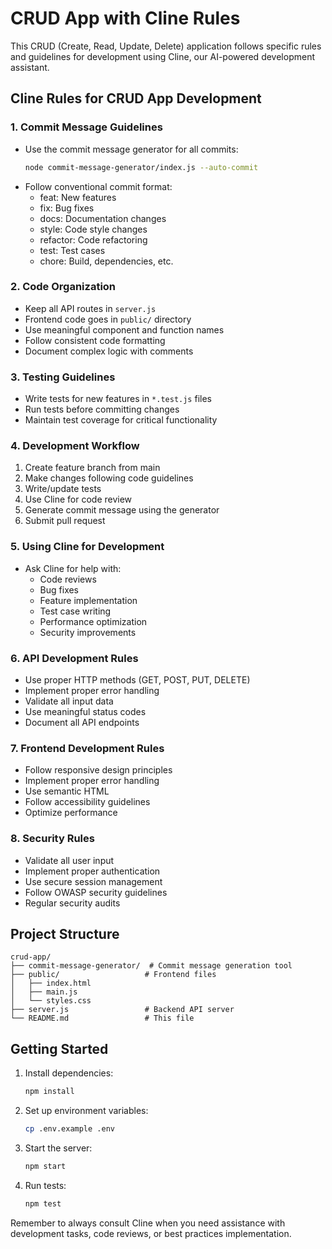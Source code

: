 # CRUD App with Cline Rules

This CRUD (Create, Read, Update, Delete) application follows specific rules and guidelines for development using Cline, our AI-powered development assistant.

## Cline Rules for CRUD App Development

### 1. Commit Message Guidelines

- Use the commit message generator for all commits:
  ```bash
  node commit-message-generator/index.js --auto-commit
  ```
- Follow conventional commit format:
  - feat: New features
  - fix: Bug fixes
  - docs: Documentation changes
  - style: Code style changes
  - refactor: Code refactoring
  - test: Test cases
  - chore: Build, dependencies, etc.

### 2. Code Organization

- Keep all API routes in `server.js`
- Frontend code goes in `public/` directory
- Use meaningful component and function names
- Follow consistent code formatting
- Document complex logic with comments

### 3. Testing Guidelines

- Write tests for new features in `*.test.js` files
- Run tests before committing changes
- Maintain test coverage for critical functionality

### 4. Development Workflow

1. Create feature branch from main
2. Make changes following code guidelines
3. Write/update tests
4. Use Cline for code review
5. Generate commit message using the generator
6. Submit pull request

### 5. Using Cline for Development

- Ask Cline for help with:
  - Code reviews
  - Bug fixes
  - Feature implementation
  - Test case writing
  - Performance optimization
  - Security improvements

### 6. API Development Rules

- Use proper HTTP methods (GET, POST, PUT, DELETE)
- Implement proper error handling
- Validate all input data
- Use meaningful status codes
- Document all API endpoints

### 7. Frontend Development Rules

- Follow responsive design principles
- Implement proper error handling
- Use semantic HTML
- Follow accessibility guidelines
- Optimize performance

### 8. Security Rules

- Validate all user input
- Implement proper authentication
- Use secure session management
- Follow OWASP security guidelines
- Regular security audits

## Project Structure

```
crud-app/
├── commit-message-generator/  # Commit message generation tool
├── public/                   # Frontend files
│   ├── index.html
│   ├── main.js
│   └── styles.css
├── server.js                 # Backend API server
└── README.md                 # This file
```

## Getting Started

1. Install dependencies:
   ```bash
   npm install
   ```

2. Set up environment variables:
   ```bash
   cp .env.example .env
   ```

3. Start the server:
   ```bash
   npm start
   ```

4. Run tests:
   ```bash
   npm test
   ```

Remember to always consult Cline when you need assistance with development tasks, code reviews, or best practices implementation.
